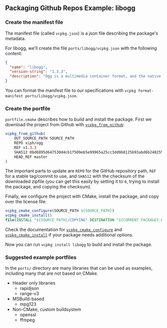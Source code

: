 ## Packaging Github Repos Example: libogg
### Create the manifest file
The manifest file (called `vcpkg.json`) is a json file describing the package's metadata.

For libogg, we'll create the file `ports/libogg/vcpkg.json` with the following content:

```json
{
  "name": "libogg",
  "version-string": "1.3.3",
  "description": "Ogg is a multimedia container format, and the native file and stream format for the Xiph.org multimedia codecs."
}
```

You can format the manifest file to our specifications with `vcpkg format-manifest ports/libogg/vcpkg.json`.

### Create the portfile
`portfile.cmake` describes how to build and install the package. First we download the project from Github with [`vcpkg_from_github`](../maintainers/vcpkg_from_github.md):

```cmake
vcpkg_from_github(
    OUT_SOURCE_PATH SOURCE_PATH
    REPO xiph/ogg
    REF v1.3.3
    SHA512 0bd6095d647530d4cb1f509eb5e99965a25cc3dd9b8125b93abd6b248255c890cf20710154bdec40568478eb5c4cde724abfb2eff1f3a04e63acef0fbbc9799b
    HEAD_REF master
)
```

The important parts to update are `REPO` for the GitHub repository path, `REF` for a stable tag/commit to use, and `SHA512` with the checksum of the downloaded zipfile (you can get this easily by setting it to `0`, trying to install the package, and copying the checksum).

Finally, we configure the project with CMake, install the package, and copy over the license file:

```cmake
vcpkg_cmake_configure(SOURCE_PATH ${SOURCE_PATH})
vcpkg_cmake_install()
file(INSTALL "${SOURCE_PATH}/COPYING" DESTINATION "${CURRENT_PACKAGES_DIR}/share/libogg" RENAME copyright)
```

Check the documentation for [`vcpkg_cmake_configure`](../maintainers/vcpkg_cmake_configure.md) and [`vcpkg_cmake_install`](../maintainers/ports/vcpkg-cmake/vcpkg_cmake_install.md) if your package needs additional options. 

Now you can run `vcpkg install libogg` to build and install the package.

### Suggested example portfiles
In the `ports/` directory are many libraries that can be used as examples, including many that are not based on CMake.

- Header only libraries
  - rapidjson
  - range-v3
- MSBuild-based
  - mpg123
- Non-CMake, custom buildsystem
  - openssl
  - ffmpeg
